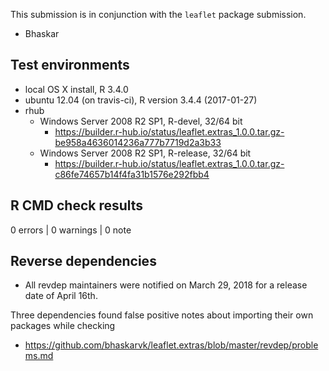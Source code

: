 This submission is in conjunction with the `leaflet` package submission.

- Bhaskar


## Test environments
* local OS X install, R 3.4.0
* ubuntu 12.04 (on travis-ci), R version 3.4.4 (2017-01-27)
* rhub
  * Windows Server 2008 R2 SP1, R-devel, 32/64 bit
    * https://builder.r-hub.io/status/leaflet.extras_1.0.0.tar.gz-be958a4636014236a777b7719d2a3b33
  * Windows Server 2008 R2 SP1, R-release, 32/64 bit
    * https://builder.r-hub.io/status/leaflet.extras_1.0.0.tar.gz-c86fe74657b14f4fa31b1576e292fbb4


## R CMD check results

0 errors | 0 warnings | 0 note


## Reverse dependencies

* All revdep maintainers were notified on March 29, 2018 for a release date of April 16th.

Three dependencies found false positive notes about importing their own packages while checking
* https://github.com/bhaskarvk/leaflet.extras/blob/master/revdep/problems.md
